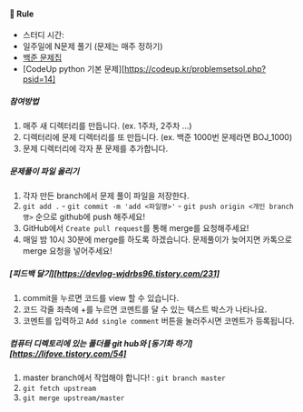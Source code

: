 ####  📝 Rule

- 스터디 시간: 
- 일주일에 N문제 풀기 (문제는 매주 정하기)
- [백준 문제집](https://www.acmicpc.net/group/workbook/list/10053)
- [CodeUp python 기본 문제][https://codeup.kr/problemsetsol.php?psid=14]



##### 참여방법

1. 매주 새 디렉터리를 만듭니다. (ex. 1주차, 2주차 ...)
2. 디렉터리에 문제 디렉터리를 또 만듭니다. (ex. 백준 1000번 문제라면 BOJ_1000)
3. 문제 디렉터리에 각자 푼 문제를 추가합니다.

#### 

##### 문제풀이 파일 올리기

1. 각자 만든 branch에서 문제 풀이 파일을 저장한다.
1. `git add .` -  `git commit -m 'add <파일명>'` - `git push origin <개인 branch명>` 순으로 github에 push 해주세요!
3. GitHub에서 `Create pull request`를 통해 merge를 요청해주세요!
6. 매일 밤 10시 30분에 merge를 하도록 하겠습니다. 문제풀이가 늦어지면 카톡으로 merge 요청을 넣어주세요!



##### [피드백 달기][https://devlog-wjdrbs96.tistory.com/231]

1. commit을 누르면 코드를 view 할 수 있습니다.
2. 코드 각줄 좌측에 +를 누르면 코멘트를 달 수 있는 텍스트 박스가 나타나요.
3. 코멘트를 입력하고 `Add single comment` 버튼을 눌러주시면 코멘트가 등록됩니다.



##### 컴퓨터 디렉토리에 있는 폴더를 git hub와 [동기화 하기][https://lifove.tistory.com/54]

1. master branch에서 작업해야 합니다! : `git branch master`
2. `git fetch upstream`
3. `git merge upstream/master`







